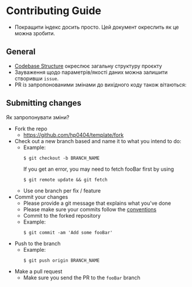 # Contributing Guide

- Покращити індекс досить просто. Цей документ окреслить як це можна зробити. 

## General
- [Codebase Structure](./CODEBASE_STRUCTURE.md) окреслює загальну структуру проєкту
- Зауваження щодо параметрів/якості даних можна залишити створивши `issue`.
- PR із запропонованими змінами до вихідного коду також вітаються: 

## Submitting changes

Як запропонувати зміни?

- Fork the repo
  - <https://github.com/hp0404/template/fork>
- Check out a new branch based and name it to what you intend to do:
  - Example:
    ````
    $ git checkout -b BRANCH_NAME
    ````
    If you get an error, you may need to fetch fooBar first by using
    ````
    $ git remote update && git fetch
    ````
  - Use one branch per fix / feature
- Commit your changes
  - Please provide a git message that explains what you've done
  - Please make sure your commits follow the [conventions](https://gist.github.com/robertpainsi/b632364184e70900af4ab688decf6f53#file-commit-message-guidelines-md)
  - Commit to the forked repository
  - Example:
    ````
    $ git commit -am 'Add some fooBar'
    ````
- Push to the branch
  - Example:
    ````
    $ git push origin BRANCH_NAME
    ````
- Make a pull request
  - Make sure you send the PR to the `fooBar` branch

